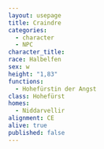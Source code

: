 ```yaml
---
layout: usepage
title: Craindre
categories:
  - character
  - NPC
character_title: 
race: Halbelfen
sex: w
height: "1,83"
functions:
  - Hohefürstin der Angst
class: Hohefürst
homes:
  - Niddarvellir
alignment: CE
alive: true
published: false
---
```



